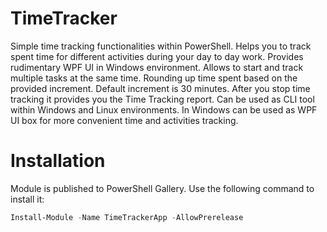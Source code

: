 # TimeTracker

Simple time tracking functionalities within PowerShell. Helps you to track spent time for different activities during your day to day work. Provides rudimentary WPF UI in Windows environment.
Allows to start and track multiple tasks at the same time. Rounding up time spent based on the provided increment. Default increment is 30 minutes. After you stop time tracking it provides you the Time Tracking report. Can be used as CLI tool within Windows and Linux environments. In Windows can be used as WPF UI box for more convenient time and activities tracking.

# Installation
 Module is published to PowerShell Gallery. Use the following command to install it:
 ```powershell
 Install-Module -Name TimeTrackerApp -AllowPrerelease 
 ```

